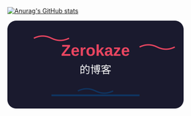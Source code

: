 [![Anurag's GitHub stats](https://github-readme-stats.vercel.app/api?username=hashcowuwu)](https://github.com/anuraghazra/github-readme-stats)

[![Top Langs](https://github.com/hashcowuwu/hashcowuwu/blob/main/svg.svg)](hashcowuwu.github.io/zerokaze_blog_sveltekit/)